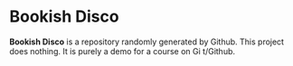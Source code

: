 # Bookish Disco
**Bookish Disco** is a repository randomly generated by Github. This
project does nothing. It is purely a demo for a course on Gi t/Github.